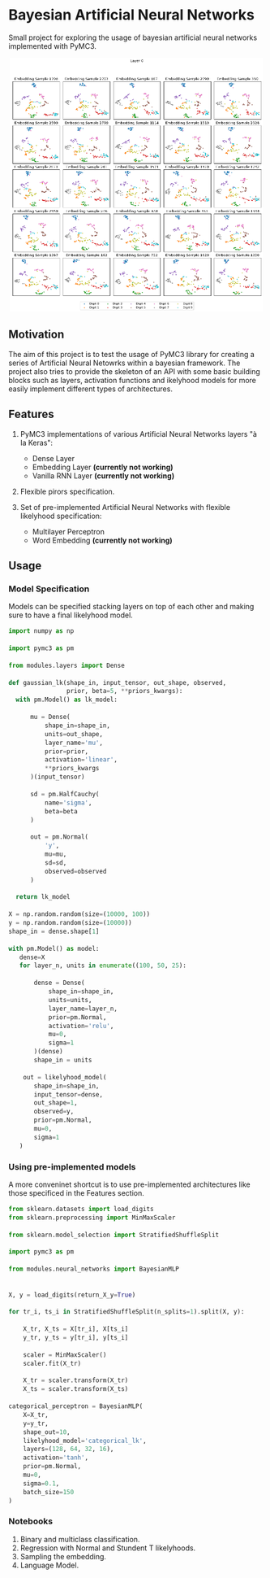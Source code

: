 # Bayesian Artificial Neural Networks
Small project for exploring the usage of bayesian artificial neural networks implemented with PyMC3.

<p align="center">
   <img src="https://github.com/vb690/bayesian_ANN/blob/main/results/gifs/samples_gif.gif" width="500" height="500" />
</p>


## Motivation

The aim of this project is to test the usage of PyMC3 library for creating a series of Artificial Neural Netowrks within a bayesian framework. The project also tries to provide the skeleton of an API with some basic building blocks such as layers, activation functions and ikelyhood models for more easily implement different types of architectures.

## Features

1. PyMC3 implementations of various Artificial Neural Networks layers "à la Keras":

    * Dense Layer
    * Embedding Layer **(currently not working)**
    * Vanilla RNN Layer **(currently not working)**

2. Flexible pirors specification.
3. Set of pre-implemented Artificial Neural Networks with flexible likelyhood specification:
    
    * Multilayer Perceptron
    * Word Embedding **(currently not working)**

## Usage

###  Model Specification
Models can be specified stacking layers on top of each other and making sure to have a final likelyhood model.

```python
import numpy as np

import pymc3 as pm

from modules.layers import Dense

def gaussian_lk(shape_in, input_tensor, out_shape, observed,
                prior, beta=5, **priors_kwargs):
  with pm.Model() as lk_model:

      mu = Dense(
          shape_in=shape_in,
          units=out_shape,
          layer_name='mu',
          prior=prior,
          activation='linear',
          **priors_kwargs
      )(input_tensor)

      sd = pm.HalfCauchy(
          name='sigma',
          beta=beta
      )

      out = pm.Normal(
          'y',
          mu=mu,
          sd=sd,
          observed=observed
      )

  return lk_model

X = np.random.random(size=(10000, 100))
y = np.random.random(size=(10000))
shape_in = dense.shape[1]

with pm.Model() as model:
   dense=X
   for layer_n, units in enumerate((100, 50, 25):

       dense = Dense(
           shape_in=shape_in,
           units=units,
           layer_name=layer_n,
           prior=pm.Normal,
           activation='relu',
           mu=0,
           sigma=1
       )(dense)
       shape_in = units
   
    out = likelyhood_model(
       shape_in=shape_in,
       input_tensor=dense,
       out_shape=1,
       observed=y,
       prior=pm.Normal,
       mu=0,
       sigma=1
   )
```

### Using pre-implemented models
A more conveninet shortcut is to use pre-implemented architectures like those specificed in the Features section.
```python
from sklearn.datasets import load_digits
from sklearn.preprocessing import MinMaxScaler

from sklearn.model_selection import StratifiedShuffleSplit

import pymc3 as pm

from modules.neural_networks import BayesianMLP


X, y = load_digits(return_X_y=True)

for tr_i, ts_i in StratifiedShuffleSplit(n_splits=1).split(X, y):
    
    X_tr, X_ts = X[tr_i], X[ts_i]
    y_tr, y_ts = y[tr_i], y[ts_i]

    scaler = MinMaxScaler()
    scaler.fit(X_tr)

    X_tr = scaler.transform(X_tr)
    X_ts = scaler.transform(X_ts)
    
categorical_perceptron = BayesianMLP(
    X=X_tr, 
    y=y_tr, 
    shape_out=10, 
    likelyhood_model='categorical_lk',
    layers=(128, 64, 32, 16), 
    activation='tanh',
    prior=pm.Normal,
    mu=0,
    sigma=0.1,
    batch_size=150
)
```
### Notebooks

1. Binary and multiclass classification.
2. Regression with Normal and Stundent T likelyhoods.
3. Sampling the embedding.
4. Language Model.
